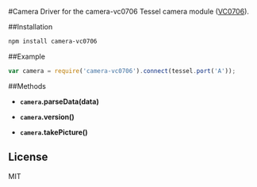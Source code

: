 #Camera
Driver for the camera-vc0706 Tessel camera module ([VC0706](http://www.southernstars.com/skycube/files/VC0706.pdf)).

##Installation
```sh
npm install camera-vc0706
```

##Example
```js
var camera = require('camera-vc0706').connect(tessel.port('A'));
```

##Methods

*  **`camera`.parseData(data)**

*  **`camera`.version()**

*  **`camera`.takePicture()**

## License

MIT
